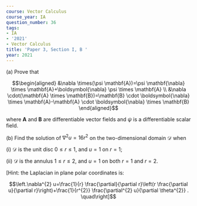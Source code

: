 ```yaml
---
course: Vector Calculus
course_year: IA
question_number: 36
tags:
- IA
- '2021'
- Vector Calculus
title: 'Paper 3, Section I, B '
year: 2021
---
```




(a) Prove that

$$\begin{aligned}
&\nabla \times(\psi \mathbf{A})=\psi \mathbf{\nabla} \times \mathbf{A}+\boldsymbol{\nabla} \psi \times \mathbf{A} \\
&\nabla \cdot(\mathbf{A} \times \mathbf{B})=\mathbf{B} \cdot \boldsymbol{\nabla} \times \mathbf{A}-\mathbf{A} \cdot \boldsymbol{\nabla} \times \mathbf{B}
\end{aligned}$$

where $\mathbf{A}$ and $\mathbf{B}$ are differentiable vector fields and $\psi$ is a differentiable scalar field.

(b) Find the solution of $\nabla^{2} u=16 r^{2}$ on the two-dimensional domain $\mathcal{D}$ when

(i) $\mathcal{D}$ is the unit disc $0 \leqslant r \leqslant 1$, and $u=1$ on $r=1$;

(ii) $\mathcal{D}$ is the annulus $1 \leqslant r \leqslant 2$, and $u=1$ on both $r=1$ and $r=2$.

[Hint: the Laplacian in plane polar coordinates is:

$$\left.\nabla^{2} u=\frac{1}{r} \frac{\partial}{\partial r}\left(r \frac{\partial u}{\partial r}\right)+\frac{1}{r^{2}} \frac{\partial^{2} u}{\partial \theta^{2}} . \quad\right]$$